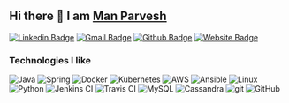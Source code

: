 ## Hi there 👋 I am [Man Parvesh](https://manparvesh.com)

[![Linkedin Badge](https://img.shields.io/badge/-manparvesh-blue?style=flat-square&logo=Linkedin&logoColor=white&link=https://www.linkedin.com/in/manparvesh/)](https://www.linkedin.com/in/manparvesh/)
[![Gmail Badge](https://img.shields.io/badge/-mxr180061@utdallas.edu-blue?style=flat-square&logo=Gmail&logoColor=white&link=mailto:mxr180061@utdallas.edu)](mailto:mxr180061@utdallas.edu)
[![Github Badge](https://img.shields.io/badge/-manparvesh-black?style=flat-square&logo=github&logoColor=white&link=https://github.com/manparvesh/)](https://github.com/manparvesh/)
[![Website Badge](https://img.shields.io/badge/-manparvesh.com-blue?style=flat-square&logo=google-chrome&logoColor=white&link=https://manparvesh.com/)](https://manparvesh.com/)
<!-- [![Leetcode Badge](https://img.shields.io/badge/-manparvesh-F89F1B?style=flat-square&logo=leetcode&logoColor=white&link=https://leetcode.com/manparvesh/)](https://leetcode.com/manparvesh/) -->
<!-- [![binarysearch](https://binarysearch.com/api/shields/manparvesh)](https://binarysearch.com/@/manparvesh) -->

<h3>Technologies I like</h3>
<p>
  <img alt="Java" src="https://img.shields.io/badge/-Java-007396?style=flat-square&logo=java&logoColor=white" />
  <img alt="Spring" src="https://img.shields.io/badge/-Spring-6DB33F?style=flat-square&logo=Spring&logoColor=white" />
<!--   <img alt="Django" src="https://img.shields.io/badge/-Django-092E20?style=flat-square&logo=Django&logoColor=white" /> -->
  <img alt="Docker" src="https://img.shields.io/badge/-Docker-46a2f1?style=flat-square&logo=docker&logoColor=white" />
  <img alt="Kubernetes" src="https://img.shields.io/badge/-Kubernetes-326CE5?style=flat-square&logo=Kubernetes&logoColor=white" />
<!--   <img alt="GCP" src="https://img.shields.io/badge/-GCP-1a73e8?style=flat-square&logo=google-cloud&logoColor=white" /> -->
  <img alt="AWS" src="https://img.shields.io/badge/-AWS-232F3E?style=flat-square&logo=amazon-aws&logoColor=white" />
  <img alt="Ansible" src="https://img.shields.io/badge/-Ansible-EE0000?style=flat-square&logo=Ansible&logoColor=white" />
  <img alt="Linux" src="https://img.shields.io/badge/-Linux-FCC624?style=flat-square&logo=Linux&logoColor=black" />
<!--   <img alt="NGINX" src="https://img.shields.io/badge/-NGINX-269539?style=flat-square&logo=NGINX&logoColor=white" /> -->
  <img alt="Python" src="https://img.shields.io/badge/-Python-3776AB?style=flat-square&logo=Python&logoColor=white" />

  <img alt="Jenkins CI" src="https://img.shields.io/badge/-Jenkins-D24939?style=flat-square&logo=Jenkins&logoColor=white" />
  <img alt="Travis CI" src="https://img.shields.io/badge/-Travis CI-3EAAAF?style=flat-square&logo=travis&logoColor=white" />

  <img alt="MySQL" src="https://img.shields.io/badge/-MySQL-4479A1?style=flat-square&logo=MySQL&logoColor=white" />
  <img alt="Cassandra" src="https://img.shields.io/badge/-Cassandra-1287B1?style=flat-square&logo=apache-Cassandra&logoColor=white" />

  <img alt="git" src="https://img.shields.io/badge/-Git-F05032?style=flat-square&logo=git&logoColor=white" />
  <img alt="GitHub" src="https://img.shields.io/badge/-GitHub-181717?style=flat-square&logo=GitHub&logoColor=white" />
<!--   <img alt="React" src="https://img.shields.io/badge/-React-45b8d8?style=flat-square&logo=react&logoColor=white" /> -->
<!--   <img alt="angular" src="https://img.shields.io/badge/-Angular-DD0031?style=flat-square&logo=angular&logoColor=white" /> -->
</p>


<!--
**manparvesh/manparvesh** is a ✨ _special_ ✨ repository because its `README.md` (this file) appears on your GitHub profile.

Here are some ideas to get you started:

- 🔭 I’m currently working on ...
- 🌱 I’m currently learning ...
- 👯 I’m looking to collaborate on ...
- 🤔 I’m looking for help with ...
- 💬 Ask me about ...
- 📫 How to reach me: ...
- 😄 Pronouns: ...
- ⚡ Fun fact: ...
-->
